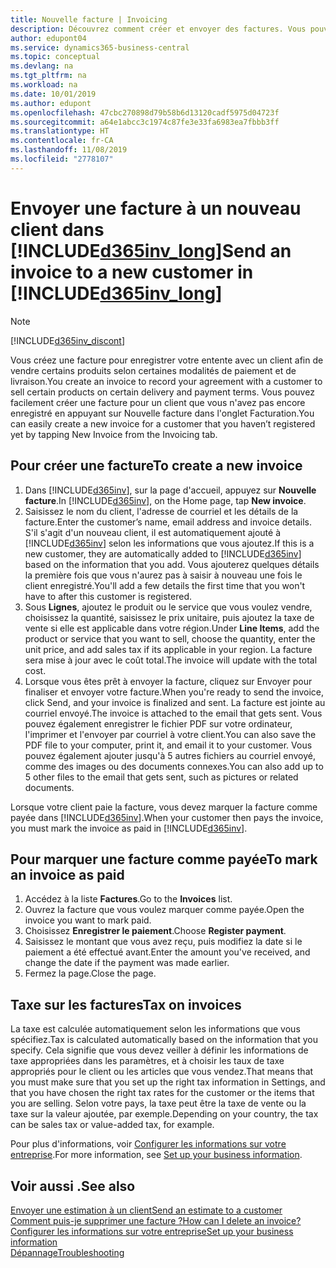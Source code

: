 ```yaml
---
title: Nouvelle facture | Invoicing
description: Découvrez comment créer et envoyer des factures. Vous pouvez ajouter le client et le produit ou service à la volée, ou choisir dans une liste.
author: edupont04
ms.service: dynamics365-business-central
ms.topic: conceptual
ms.devlang: na
ms.tgt_pltfrm: na
ms.workload: na
ms.date: 10/01/2019
ms.author: edupont
ms.openlocfilehash: 47cbc270898d79b58b6d13120cadf5975d04723f
ms.sourcegitcommit: a64e1abcc3c1974c87fe3e33fa6983ea7fbbb3ff
ms.translationtype: HT
ms.contentlocale: fr-CA
ms.lasthandoff: 11/08/2019
ms.locfileid: "2778107"
---
```

# <a name="send-an-invoice-to-a-new-customer-in-included365inv_longincludesd365inv_longmd"></a><span data-ttu-id="7a691-104">Envoyer une facture à un nouveau client dans [!INCLUDE[d365inv_long](includes/d365inv_long.md)]</span><span class="sxs-lookup"><span data-stu-id="7a691-104">Send an invoice to a new customer in [!INCLUDE[d365inv_long](includes/d365inv_long.md)]</span></span>
> [!Note]
> [!INCLUDE[d365inv_discont](includes/d365inv_discont.md)]

<span data-ttu-id="7a691-105">Vous créez une facture pour enregistrer votre entente avec un client afin de vendre certains produits selon certaines modalités de paiement et de livraison.</span><span class="sxs-lookup"><span data-stu-id="7a691-105">You create an invoice to record your agreement with a customer to sell certain products on certain delivery and payment terms.</span></span> <span data-ttu-id="7a691-106">Vous pouvez facilement créer une facture pour un client que vous n'avez pas encore enregistré en appuyant sur Nouvelle facture dans l'onglet Facturation.</span><span class="sxs-lookup"><span data-stu-id="7a691-106">You can easily create a new invoice for a customer that you haven’t registered yet by tapping New Invoice from the Invoicing tab.</span></span>  

## <a name="to-create-a-new-invoice"></a><span data-ttu-id="7a691-107">Pour créer une facture</span><span class="sxs-lookup"><span data-stu-id="7a691-107">To create a new invoice</span></span>
1. <span data-ttu-id="7a691-108">Dans [!INCLUDE[d365inv](includes/d365inv.md)], sur la page d'accueil, appuyez sur **Nouvelle facture**.</span><span class="sxs-lookup"><span data-stu-id="7a691-108">In [!INCLUDE[d365inv](includes/d365inv.md)], on the Home page, tap **New invoice**.</span></span>
2. <span data-ttu-id="7a691-109">Saisissez le nom du client, l'adresse de courriel et les détails de la facture.</span><span class="sxs-lookup"><span data-stu-id="7a691-109">Enter the customer’s name, email address and invoice details.</span></span> <span data-ttu-id="7a691-110">S'il s'agit d'un nouveau client, il est automatiquement ajouté à [!INCLUDE[d365inv](includes/d365inv.md)] selon les informations que vous ajoutez.</span><span class="sxs-lookup"><span data-stu-id="7a691-110">If this is a new customer, they are automatically added to [!INCLUDE[d365inv](includes/d365inv.md)] based on the information that you add.</span></span> <span data-ttu-id="7a691-111">Vous ajouterez quelques détails la première fois que vous n'aurez pas à saisir à nouveau une fois le client enregistré.</span><span class="sxs-lookup"><span data-stu-id="7a691-111">You'll add a few details the first time that you won't have to after this customer is registered.</span></span>  
3. <span data-ttu-id="7a691-112">Sous **Lignes**, ajoutez le produit ou le service que vous voulez vendre, choisissez la quantité, saisissez le prix unitaire, puis ajoutez la taxe de vente si elle est applicable dans votre région.</span><span class="sxs-lookup"><span data-stu-id="7a691-112">Under **Line Items**, add the product or service that you want to sell, choose the quantity, enter the unit price, and add sales tax if its applicable in your region.</span></span> <span data-ttu-id="7a691-113">La facture sera mise à jour avec le coût total.</span><span class="sxs-lookup"><span data-stu-id="7a691-113">The invoice will update with the total cost.</span></span>  
4. <span data-ttu-id="7a691-114">Lorsque vous êtes prêt à envoyer la facture, cliquez sur Envoyer pour finaliser et envoyer votre facture.</span><span class="sxs-lookup"><span data-stu-id="7a691-114">When you're ready to send the invoice, click Send, and your invoice is finalized and sent.</span></span> <span data-ttu-id="7a691-115">La facture est jointe au courriel envoyé.</span><span class="sxs-lookup"><span data-stu-id="7a691-115">The invoice is attached to the email that gets sent.</span></span> <span data-ttu-id="7a691-116">Vous pouvez également enregistrer le fichier PDF sur votre ordinateur, l'imprimer et l'envoyer par courriel à votre client.</span><span class="sxs-lookup"><span data-stu-id="7a691-116">You can also save the PDF file to your computer, print it, and email it to your customer.</span></span> <span data-ttu-id="7a691-117">Vous pouvez également ajouter jusqu'à 5 autres fichiers au courriel envoyé, comme des images ou des documents connexes.</span><span class="sxs-lookup"><span data-stu-id="7a691-117">You can also add up to 5 other files to the email that gets sent, such as pictures or related documents.</span></span>  

<span data-ttu-id="7a691-118">Lorsque votre client paie la facture, vous devez marquer la facture comme payée dans [!INCLUDE[d365inv](includes/d365inv.md)].</span><span class="sxs-lookup"><span data-stu-id="7a691-118">When your customer then pays the invoice, you must mark the invoice as paid in [!INCLUDE[d365inv](includes/d365inv.md)].</span></span>

## <a name="to-mark-an-invoice-as-paid"></a><span data-ttu-id="7a691-119">Pour marquer une facture comme payée</span><span class="sxs-lookup"><span data-stu-id="7a691-119">To mark an invoice as paid</span></span>

1. <span data-ttu-id="7a691-120">Accédez à la liste **Factures**.</span><span class="sxs-lookup"><span data-stu-id="7a691-120">Go to the **Invoices** list.</span></span>  
2. <span data-ttu-id="7a691-121">Ouvrez la facture que vous voulez marquer comme payée.</span><span class="sxs-lookup"><span data-stu-id="7a691-121">Open the invoice you want to mark paid.</span></span>  
3. <span data-ttu-id="7a691-122">Choisissez **Enregistrer le paiement**.</span><span class="sxs-lookup"><span data-stu-id="7a691-122">Choose **Register payment**.</span></span>  
4. <span data-ttu-id="7a691-123">Saisissez le montant que vous avez reçu, puis modifiez la date si le paiement a été effectué avant.</span><span class="sxs-lookup"><span data-stu-id="7a691-123">Enter the amount you've received, and change the date if the payment was made earlier.</span></span>  
5. <span data-ttu-id="7a691-124">Fermez la page.</span><span class="sxs-lookup"><span data-stu-id="7a691-124">Close the page.</span></span>  

## <a name="tax-on-invoices"></a><span data-ttu-id="7a691-125">Taxe sur les factures</span><span class="sxs-lookup"><span data-stu-id="7a691-125">Tax on invoices</span></span>
<span data-ttu-id="7a691-126">La taxe est calculée automatiquement selon les informations que vous spécifiez.</span><span class="sxs-lookup"><span data-stu-id="7a691-126">Tax is calculated automatically based on the information that you specify.</span></span> <span data-ttu-id="7a691-127">Cela signifie que vous devez veiller à définir les informations de taxe appropriées dans les paramètres, et à choisir les taux de taxe appropriés pour le client ou les articles que vous vendez.</span><span class="sxs-lookup"><span data-stu-id="7a691-127">That means that you must make sure that you set up the right tax information in Settings, and that you have chosen the right tax rates for the customer or the items that you are selling.</span></span> <span data-ttu-id="7a691-128">Selon votre pays, la taxe peut être la taxe de vente ou la taxe sur la valeur ajoutée, par exemple.</span><span class="sxs-lookup"><span data-stu-id="7a691-128">Depending on your country, the tax can be sales tax or value-added tax, for example.</span></span>

<span data-ttu-id="7a691-129">Pour plus d'informations, voir [Configurer les informations sur votre entreprise](set-up-business-profile.md).</span><span class="sxs-lookup"><span data-stu-id="7a691-129">For more information, see [Set up your business information](set-up-business-profile.md).</span></span>

## <a name="see-also"></a><span data-ttu-id="7a691-130">Voir aussi .</span><span class="sxs-lookup"><span data-stu-id="7a691-130">See also</span></span>
[<span data-ttu-id="7a691-131">Envoyer une estimation à un client</span><span class="sxs-lookup"><span data-stu-id="7a691-131">Send an estimate to a customer</span></span>](send-estimate.md)  
[<span data-ttu-id="7a691-132">Comment puis-je supprimer une facture ?</span><span class="sxs-lookup"><span data-stu-id="7a691-132">How can I delete an invoice?</span></span>](about-troubleshooting.md#how-can-i-delete-an-invoice)  
[<span data-ttu-id="7a691-133">Configurer les informations sur votre entreprise</span><span class="sxs-lookup"><span data-stu-id="7a691-133">Set up your business information</span></span>](set-up-business-profile.md)  
[<span data-ttu-id="7a691-134">Dépannage</span><span class="sxs-lookup"><span data-stu-id="7a691-134">Troubleshooting</span></span>](about-troubleshooting.md)  
